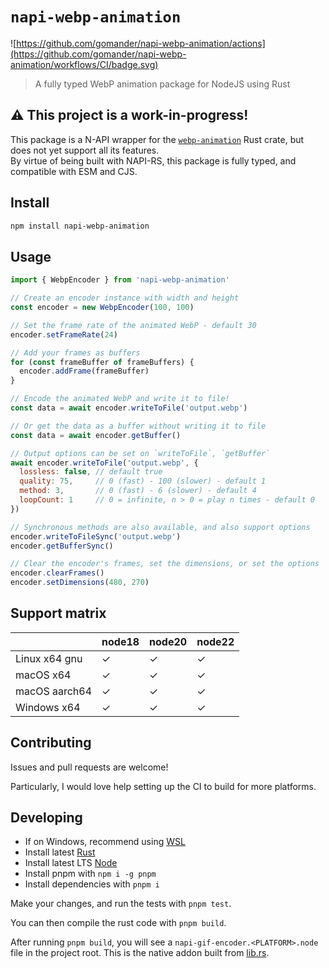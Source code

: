 # `napi-webp-animation`

![https://github.com/gomander/napi-webp-animation/actions](https://github.com/gomander/napi-webp-animation/workflows/CI/badge.svg)

> A fully typed WebP animation package for NodeJS using Rust

## ⚠️ This project is a work-in-progress!

This package is a N-API wrapper for the [`webp-animation`](https://crates.io/crates/webp-animation) Rust crate, but does not yet support all its features.  
By virtue of being built with NAPI-RS, this package is fully typed, and compatible with ESM and CJS.

## Install

```sh
npm install napi-webp-animation
```

## Usage

```js
import { WebpEncoder } from 'napi-webp-animation'

// Create an encoder instance with width and height
const encoder = new WebpEncoder(100, 100)

// Set the frame rate of the animated WebP - default 30
encoder.setFrameRate(24)

// Add your frames as buffers
for (const frameBuffer of frameBuffers) {
  encoder.addFrame(frameBuffer)
}

// Encode the animated WebP and write it to file!
const data = await encoder.writeToFile('output.webp')

// Or get the data as a buffer without writing it to file
const data = await encoder.getBuffer()

// Output options can be set on `writeToFile`, `getBuffer`
await encoder.writeToFile('output.webp', {
  lossless: false, // default true
  quality: 75,     // 0 (fast) - 100 (slower) - default 1
  method: 3,       // 0 (fast) - 6 (slower) - default 4
  loopCount: 1     // 0 = infinite, n > 0 = play n times - default 0
})

// Synchronous methods are also available, and also support options
encoder.writeToFileSync('output.webp')
encoder.getBufferSync()

// Clear the encoder's frames, set the dimensions, or set the options
encoder.clearFrames()
encoder.setDimensions(480, 270)
```

## Support matrix

|                  | node18 | node20 | node22 |
| ---------------- | ------ | ------ | ------ |
| Linux x64 gnu    | ✓      | ✓      | ✓      |
| macOS x64        | ✓      | ✓      | ✓      |
| macOS aarch64    | ✓      | ✓      | ✓      |
| Windows x64      | ✓      | ✓      | ✓      |

## Contributing

Issues and pull requests are welcome!

Particularly, I would love help setting up the CI to build for more platforms.

## Developing

- If on Windows, recommend using [WSL](https://learn.microsoft.com/en-us/windows/wsl/install)
- Install latest [Rust](https://rustup.rs/)
- Install latest LTS [Node](https://nodejs.org/en/download)
- Install pnpm with `npm i -g pnpm`
- Install dependencies with `pnpm i`

Make your changes, and run the tests with `pnpm test`.

You can then compile the rust code with `pnpm build`.

After running `pnpm build`, you will see a
`napi-gif-encoder.<PLATFORM>.node` file in the project root.
This is the native addon built from [lib.rs](./src/lib.rs).

